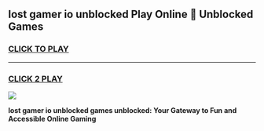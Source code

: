 
## lost gamer io unblocked Play Online 👋 Unblocked Games
<h3>
<a href="https://premium.freeplayer.one?title=lost_gamer_io_unblocked&ref=19F">CLICK TO PLAY</a></h3>
<hr>

<h3>
<a href="https://premium.freeplayer.one?title=lost_gamer_io_unblocked&ref=19F">CLICK 2 PLAY</a>
  
</h3>

<a href="https://premium.freeplayer.one?title=lost_gamer_io_unblocked&ref=19F"><img src="https://clearcache.store/games.png"></a>


**lost gamer io unblocked games unblocked: Your Gateway to Fun and Accessible Online Gaming**
